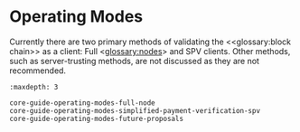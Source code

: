 # Operating Modes

Currently there are two primary methods of validating the <<glossary:block chain>> as a client: Full <<glossary:nodes>> and SPV clients. Other methods, such as server-trusting methods, are not discussed as they are not recommended.

```{toctree}
:maxdepth: 3

core-guide-operating-modes-full-node
core-guide-operating-modes-simplified-payment-verification-spv
core-guide-operating-modes-future-proposals
```
